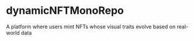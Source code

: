 # dynamicNFTMonoRepo
A platform where users mint NFTs whose visual traits evolve based on real-world data
